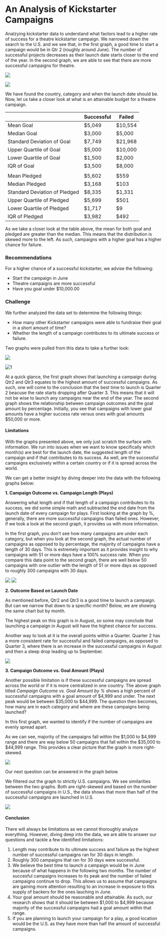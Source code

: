 # An Analysis of Kickstarter Campaigns

Analzying kickstarter data to understand what factors lead to a higher rate of success for a theatre kickstarter campaign. We narrowed down the search to the U.S. and we see that, in the first graph, a good time to start a campaign would be in Qtr 2 (roughly around June). The number of successful projects decreases as their launch date starts closer to the end of the year. In the second graph, we are able to see that there are more successful campaigns for theatre.

![](https://github.com/Helen-Ly/kickstarter-analysis/blob/master/Outcomes%20Based%20on%20Launch%20Date.png)

![](https://github.com/Helen-Ly/kickstarter-analysis/blob/master/Parent%20Category%20Outcomes.png)

We have found the country, category and when the launch date should be. Now, let us take a closer look at what is an attainable budget for a theatre campaign.

|         |	Successful	| Failed |
----------|-------------|--------|
|Mean Goal|	  $5,049| $10,554|
|Median Goal| $3,000|  $5,000|
|Standard Deviation of Goal|	$7,749|	$21,968|
|Upper Quartile of Goal|	$5,000|	$10,000|
|Lower Quartile of Goal|	$1,500|$2,000|
|IQR of Goal|	$3,500|	$8,000|
|           |       |       |    		
|Mean Pledged|	$5,602|	$559|
|Median Pledged|	$3,168|	$103|
|Standard Deviation of Pledged|	$8,335|	$1,331|
|Upper Quartile of Pledged|	$5,699|	$501|
|Lower Quartile of Pledged|	$1,717|	$9|
|IQR of Pledged|	$3,982|	$492|


As we take a closer look at the table above, the mean for both goal and pledged are greater than the median. This means that the distribution is skewed more to the left. As such, campaigns with a higher goal has a higher chance for failure.

### Recommendations
For a higher chance of a successful kickstarter, we advise the following:
* Start the campaign in June
* Theatre campaigns are more successful
* Have you goal under $10,000.00


### Challenge
We further analyzed the data set to determine the following things:

* How many other Kickstarter campaigns were able to fundraise their goal in a short amount of time?
* Whether the length of a campaign contributes to its ultimate success or failure.

Two graphs were pulled from this data to take a further look:

![](https://github.com/Helen-Ly/kickstarter-analysis/blob/master/Outcomes%20Based%20on%20Launch%20Date%20(Theatre).png)

![1](https://github.com/Helen-Ly/kickstarter-analysis/blob/master/Campaign%20Outcome%20vs%20Goal%20Amount%20by%20%25%20(Plays).png)

At a quick glance, the first graph shows that launching a campaign during Qtr2 and Qtr3 equates to the highest amount of successful campaigns. As such, one will come to the conclusion that the best time to launch is Quarter 2 beacuse the rate starts dropping after Quarter 3. This means that it will not be wise to launch any campaigns near the end of the year. The second graph shows the relationship between campaign outcomes and the goal amount by percentage. Initially, you see that campaigns with lower goal amounts have a higher success rate versus ones with goal amounts $50,000 or more.

#### Limitations
With the graphs presented above, we only just scratch the surface with information. We run into issues when we want to know specifically which month(s) are best for the launch date, the suggested length of the campaign and if that contributes to its success. As well, are the successful campaigns exclusively within a certain country or if it is spread across the world. 

We can get a better insight by diving deeper into the data with the following graphs below:

**1. Campaign Outcome vs. Campaign Length (Plays)**

Answering what length and if that length of a campaign contributes to its success, we did some simple math and subtracted the end date from the launch date of every campaign for plays. First looking at the graph by %, generally, there are more successful campaigns than failed ones. However, if we took a look at the second graph, it provides us with more information.

In the first graph, you don't see how many campaigns are under each category, but when you look at the second graph, the actual number of campaigns as opposed to by percentage, the majority of campaigns have a length of 30 days. This is extremely important as it provides insight to why campaigns with 51 or more days have a 100% success rate. When you compare this data point to the second graph, there are well below 50 campaigns with one outlier with the length of 51 or more days as opposed to roughly 300 campaigns with 30 days.

![](https://github.com/Helen-Ly/kickstarter-analysis/blob/master/Campaign%20Outcome%20vs%20Campaign%20Length%20by%20%25%20(Plays).png)
![](https://github.com/Helen-Ly/kickstarter-analysis/blob/master/Campaign%20Outcome%20vs%20Campaign%20Length%20(Plays)%201.png)


**2. Outcome Based on Launch Date**

As mentioned before, Qtr2 and Qtr3 is a good time to launch a campaign. But can we narrow that down to a specific month? Below, we are showing the same chart but by month.

The highest peak on this graph is in August, so some may conclude that launching a campaign in August will have the highest chance for success.

Another way to look at it is the overall points within a Quarter. Quarter 2 has a more consistent rate for successful and failed campaigns, as opposed to Quarter 3, where there is an increase in the successful campaigns in August and then a steep drop leading up to September. 

![](https://github.com/Helen-Ly/kickstarter-analysis/blob/master/Outcomes%20Based%20on%20Launch%20Date%20by%20Month%20(Theatre).png)


**3. Campaign Outcome vs. Goal Amount (Plays)**

Another possible limitation is if these successful campaigns are spread across the world or if it is more centralized in one country. The above graph titled *Campaign Outcome vs. Goal Amount by %* shows a high percent of successful campaigns with a goal amount of $4,999 and under. The next peak would be between $35,000 to $44,999. The question then becomes, how many are in each category and where are these campaigns being launched? 

In this first graph, we wanted to identify if the number of campaigns are evenly spread apart.

As we can see, majority of the campaigns fall within the $1,000 to $4,999 range and there are way below 50 campaigns that fall within the $35,000 to $44,999 range. This provides a clear picture that the graph is more right-skewed.

![](https://github.com/Helen-Ly/kickstarter-analysis/blob/master/Campaign%20Outcome%20vs%20Goal%20Amount%20(Plays).png)

Our next question can be answered in the graph below.

We filtered out the graph to strictly U.S. campaigns. We see similarities between the two graphs. Both are right-skewed and based on the number of successful campaigns in U.S., the data shows that more than half of the successful campaigns are launched in U.S.

![](https://github.com/Helen-Ly/kickstarter-analysis/blob/master/Campaign%20Outcome%20vs%20Goal%20Amount%20(US-Plays).png)


#### Conclusion

There will always be limitations as we cannot thoroughly analyze everything. However, diving deep into the data, we are able to answer our questions and tackle a few identified limitations:

1. Length may contribute to its ultimate success and failure as the highest number of successful campaigns ran for 30 days in length.
2. Roughly 300 campaigns that ran for 30 days were successful.
3. We believe the best time to launch a campaign would be in June because of what happens in the following two months. The number of succesful campaigns increases to its peak and the number of failed campaigns continue to drop. This allows us to assume that campaigns are  gaining more attention resulting to an increase in exposure to this supply of backers for the ones lauching in June.
4. Your goal amount should be reasonable and attainable. As such, our research shows that it should be between $1,000 to $4,999 because majority of the successful campaigns had a goal amount within that range.
5. If you are planning to launch your campaign for a play, a good location would be the U.S. as they have more than half the amount of successful campaigns.
